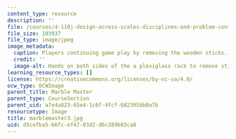 ```yaml
---
content_type: resource
description: ''
file: /courses/4-110j-design-across-scales-disciplines-and-problem-contexts-spring-2013/d5cefba5b6fcef4703d2d6c389b83ca8_marblemaster3.jpg
file_size: 103937
file_type: image/jpeg
image_metadata:
  caption: Players continuing game play by removing the wooden sticks.
  credit: ''
  image-alt: Hands on both sides of the a plexiglass rack to remove sticks.
learning_resource_types: []
license: https://creativecommons.org/licenses/by-nc-sa/4.0/
ocw_type: OCWImage
parent_title: Marble Master
parent_type: CourseSection
parent_uid: a7e4a823-65e4-1c6f-4fcf-682395bb0a7b
resourcetype: Image
title: marblemaster3.jpg
uid: d5cefba5-b6fc-ef47-03d2-d6c389b83ca8
---
```

